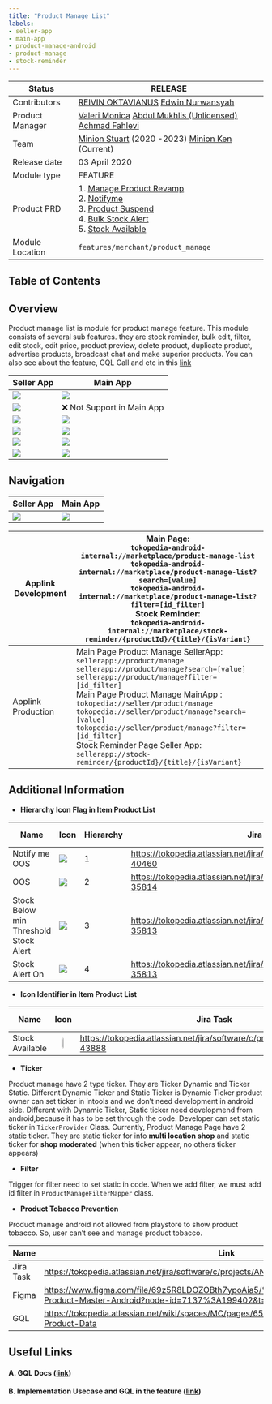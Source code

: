 ```yaml
---
title: "Product Manage List"
labels:
- seller-app
- main-app
- product-manage-android
- product-manage
- stock-reminder
---
```



| **Status** | <!--start status:GREEN-->RELEASE<!--end status-->  |
| --- | --- |
| Contributors | [REIVIN OKTAVIANUS](https://tokopedia.atlassian.net/wiki/people/5dae89dab86cd40c2da5ad2f?ref=confluence) [Edwin Nurwansyah](https://tokopedia.atlassian.net/wiki/people/622e71a875f257006a98bab9?ref=confluence)  |
| Product Manager | [Valeri Monica](https://tokopedia.atlassian.net/wiki/people/62535a2862802600683df305?ref=confluence) [Abdul Mukhlis (Unlicensed)](https://tokopedia.atlassian.net/wiki/people/621d51a459c0740069d6e7f3?ref=confluence) [Achmad Fahlevi](https://tokopedia.atlassian.net/wiki/people/5ff2a7ff1051d10075798c01?ref=confluence)  |
| Team | [Minion Stuart](https://tokopedia.atlassian.net/people/team/eeba862a-bd9d-472c-b901-415b15b1a37e) (2020 -2023) [Minion Ken](https://tokopedia.atlassian.net/people/team/0ac7bdd0-19b2-4196-8711-b1a0a4b07178) (Current) |
| Release date | 03 April 2020 |
| Module type | <!--start status:YELLOW-->FEATURE<!--end status-->  |
| Product PRD | 1. [Manage Product Revamp](https://tokopedia.atlassian.net/wiki/spaces/MC/pages/551715709)<br/>2. [Notifyme](https://tokopedia.atlassian.net/jira/software/c/projects/AN/issues/AN-40460)<br/>3. [Product Suspend](https://tokopedia.atlassian.net/jira/software/c/projects/AN/issues/AN-35814)<br/>4. [Bulk Stock Alert](https://tokopedia.atlassian.net/jira/software/c/projects/AN/issues/AN-35813)<br/>5. [Stock Available](https://tokopedia.atlassian.net/jira/software/c/projects/AN/issues/AN-43888)<br/> |
| Module Location |  `features/merchant/product_manage` |

## Table of Contents

<!--toc-->

## Overview

Product manage list is module for product manage feature. This module consists of several sub features. they are stock reminder, bulk edit, filter, edit stock, edit price, product preview, delete product, duplicate product, advertise products, broadcast chat and make superior products. You can also see about the feature, GQL Call and etc in this [link](https://docs.google.com/spreadsheets/d/1Xcq_gQXHVNynz37eFuOIWLv8x21jN6bhztQOcMOjwdc/edit?usp=sharing)



| **Seller App** | **Main App** |
| --- | --- |
| ![](res/Screenshot_1677659415.png)<br/> | ![](res/Screenshot_1677660081.png)<br/> |
| ![](res/Screenshot_1677659432.png)<br/> | ❌ Not Support in Main App |
| ![](res/Screenshot_1677659442.png)<br/> | ![](res/Screenshot_1677659442.png)<br/> |
| ![](res/Screenshot_1677659448.png)<br/> | ![](res/Screenshot_1677659448.png)<br/> |
| ![](res/Screenshot_1677659453.png)<br/> | ![](res/Screenshot_1677660074.png)<br/> |
| ![](res/Screenshot_1677659423.png)<br/> | ![](res/Screenshot_1677659423.png)<br/> |

## Navigation



| **Seller App** | **Main App** |
| --- | --- |
| ![](res/Navigation%20MPP%20SA.gif)<br/> | ![](res/Navigation%20MPP%20MA.gif)<br/> |

<!--left header table-->
| Applink Development<br/> | Main Page:<br/>`tokopedia-android-internal://marketplace/product-manage-list`<br/>`tokopedia-android-internal://marketplace/product-manage-list?search=[value]`<br/>`tokopedia-android-internal://marketplace/product-manage-list?filter=[id_filter]`<br/>Stock Reminder:<br/>`tokopedia-android-internal://marketplace/stock-reminder/{productId}/{title}/{isVariant}` |
| --- | --- |
| Applink Production<br/> | Main Page Product Manage SellerApp:<br/>`sellerapp://product/manage`<br/>`sellerapp://product/manage?search=[value]`<br/>`sellerapp://product/manage?filter=[id_filter]`<br/>Main Page Product Manage MainApp :<br/>`tokopedia://seller/product/manage`<br/>`tokopedia://seller/product/manage?search=[value]`<br/>`tokopedia://seller/product/manage?filter=[id_filter]`<br/>Stock Reminder Page Seller App:<br/>`sellerapp://stock-reminder/{productId}/{title}/{isVariant}` |

## Additional Information

- **Hierarchy Icon Flag in Item Product List**



| **Name** | **Icon** | **Hierarchy** | **Jira Task** | **Read Field in GQL** |
| --- | --- | --- | --- | --- |
| Notify me OOS | ![](res/System%20Icon.png)<br/> | 1 | <https://tokopedia.atlassian.net/jira/software/c/projects/AN/issues/AN-40460> | `haveNotifyMeOOS` |
| OOS | ![](res/OOS%20Icon.png)<br/> | 2 | <https://tokopedia.atlassian.net/jira/software/c/projects/AN/issues/AN-35814> | `suspendLevel` || `isEmptyStock && status` |
| Stock Below min Threshold Stock Alert | ![](res/Dibawah%20Pengingat%20Stok.png)<br/> | 3 | <https://tokopedia.atlassian.net/jira/software/c/projects/AN/issues/AN-35813> | `stockAlertActive` |
| Stock Alert On | ![](res/bell_filled.png)<br/> | 4 | <https://tokopedia.atlassian.net/jira/software/c/projects/AN/issues/AN-35813> | `hasStockAlert` |

- **Icon Identifier in Item Product List**



| **Name** | **Icon** | **Jira Task** | **Field GQL** |
| --- | --- | --- | --- |
| Stock Available | <img src="res/selalu_tersedia_filled.png" style="width:20%;display:block; margin:auto;"/> | <https://tokopedia.atlassian.net/jira/software/c/projects/AN/issues/AN-43888> |  |

- **Ticker**

Product manage have 2 type ticker. They are Ticker Dynamic and Ticker Static. Different Dynamic Ticker and Static Ticker is Dynamic Ticker product owner can set ticker in intools and we don’t need development in android side. Different with Dynamic Ticker, Static ticker need developmend from android,because it has to be set through the code. Developer can set static ticker in `TickerProvider` Class. Currently, Product Manage Page have 2 static ticker. They are static ticker for info **multi location shop** and static ticker for **shop moderated** (when this ticker appear, no others ticker appears)

- **Filter**

Trigger for filter need to set static in code. When we add filter, we must add id filter in `ProductManageFilterMapper`  class.

- **Product Tobacco Prevention**

Product manage android not allowed from playstore to show product tobacco. So, user can’t see and manage product tobacco.



| **Name** | **Link** | **Note** |
| --- | --- | --- |
| Jira Task | <https://tokopedia.atlassian.net/jira/software/c/projects/AN/issues/AN-45183> |  |
| Figma | <https://www.figma.com/file/69z5R8LDOZOBth7ypoAia5/%5BUI-M-IMS%5D-Manage-Product-Master-Android?node-id=7137%3A199402&t=u7fqSW5k1iXGXLfE-0>  | Option 2 |
| GQL | <https://tokopedia.atlassian.net/wiki/spaces/MC/pages/656903551/GQL+ProductList#Manage-Product-Data>  | use field `isTobacco` |

## Useful Links

#### A. GQL Docs ([link](https://docs.google.com/spreadsheets/d/1Xcq_gQXHVNynz37eFuOIWLv8x21jN6bhztQOcMOjwdc/edit#gid=442699360))

#### B. Implementation Usecase and GQL in the feature ([link](https://docs.google.com/spreadsheets/d/1Xcq_gQXHVNynz37eFuOIWLv8x21jN6bhztQOcMOjwdc/edit?usp=sharing))

